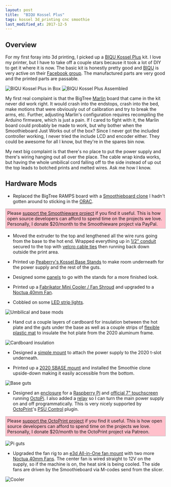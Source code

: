 ```yaml
---
layout: post
title:  "BIQU Kossel Plus"
tags: kossel 3d_printing cnc smoothie
last_modified_at: 2017-12-5
---
```

## Overview

For my first foray into 3d printing, I picked up a [BIQU Kossel Plus](http://amzn.to/2jinHnO) kit.  I love my printer, but I have to take off a couple stars because it took a lot of DIY to get it where it is now.  The basic kit is honestly pretty good and [BIQU](https://www.biqu.equipment/) is very active on their [Facebook group](https://www.facebook.com/groups/1680600228892779). The manufactured parts are very good and the printed parts are passable.  

![BIQU Kossel Plus in Box](/assets/IMG_4287.JPG) ![BIQU Kossel Plus Assembled](/assets/IMG_4455.JPG)

My first real complaint is that the BigTree [Marlin](http://marlinfw.org/) board that came in the kit never did work right. It would crash into the endstops, crash into the bed, make motions that were obviously out of calibration and try to break the arms, etc. Further, adjusting Marlin's configuration requires recompiling the Arduino firmware, which is just a pain.  If I cared to fight with it, the Marlin board could probably be made to work, but why bother when the Smoothieboard Just Works out of the box?  Since I never got the included controller working, I never tried the include LCD and encoder either. They could be awesome for all I know, but they're in the spares bin now.

My next big complaint is that there's no place to put the power supply and there's wiring hanging out all over the place. The cable wrap kinda works, but having the whole umbilical cord falling off to the side instead of up out the top leads to botched prints and melted wires. Ask me how I know. 

## Hardware Mods
* Replaced the BigTree RAMPS board with a [Smoothieboard clone](http://amzn.to/2kp69d8) I hadn't gotten around to sticking in the [ORAC](/orac).  

<p style="background:pink; border:1px solid silver; padding:5px">Please <a href="http://smoothieware.org/donate">support the Smoothieware project</a> if you find it useful.  This is how open source developers can afford to spend time on the projects we love.  Personally, I donate $20/month to the Smoothieware  project via PayPal.</p>

* Moved the extruder to the top and lengthened all the wire runs going from the base to the hot end.  Wrapped everything up in [1/2" conduit](http://amzn.to/2iXh8tY) secured to the top with [velcro cable ties](http://amzn.to/2iV4aNb) then running back down outside the print area.

* Printed up [Peaberry's Kossel Base Stands](https://www.thingiverse.com/thing:2024677) to make room underneath for the power supply and the rest of the guts.

* Designed some [panels](https://www.thingiverse.com/thing:2577313) to go with the stands for a more finished look.

* Printed up a [Fabrikator Mini Cooler / Fan Shroud](https://www.thingiverse.com/thing:1658075) and upgraded to a [Noctua 40mm Fan](http://amzn.to/2kprV0e).

* Cobbled on some [LED strip lights](http://amzn.to/2iXATlb).

![Umbilical and base mods](/assets/IMG_4367.JPG)

* Hand cut a couple layers of cardboard for insulation between the hot plate and the guts under the base as well as a couple strips of [flexible plastic mat](http://amzn.to/2kqnQZE) to insulate the hot plate from the 2020 aluminum frame.

![Cardboard insulation](/assets/IMG_4368.JPG)

* Designed a [simple mount](https://www.thingiverse.com/thing:2588290) to attach the power supply to the 2020 t-slot underneath.

* Printed up a [2020 SBASE mount](https://www.thingiverse.com/thing:1417254) and installed the Smoothie clone upside-down making it easily accessible from the bottom.

![Base guts](/assets/IMG_4376.JPG)

* Designed an [enclosure](https://www.thingiverse.com/thing:2589438) for a [Raspberry Pi](http://amzn.to/2koq5N9) and [official 7" touchscreen](http://amzn.to/2BD1urp) running [OctoPi](https://octopi.octoprint.org/).  I also added a [relay](http://amzn.to/2ko29cB) so I can turn the main power supply on and off programmatically.  This is very nicely supported by [OctoPrint](http://octoprint.org/)'s [PSU Control](http://plugins.octoprint.org/plugins/psucontrol/) plugin.  

<p style="background:pink; border:1px solid silver; padding:5px">Please <a href="http://octoprint.org/support-octoprint/">support the OctoPrint project</a> if you find it useful.  This is how open source developers can afford to spend time on the projects we love.  Personally, I donate $20/month to the OctoPrint project via Patreon.</p>

![Pi guts](/assets/IMG_4380.JPG)

* Upgraded the fan rig to an [e3d All-in-One fan mount](https://www.thingiverse.com/thing:1667012) with two more [Noctua 40mm Fans](http://amzn.to/2kprV0e).  The center fan is wired straight to 12V on the supply, so if the machine is on, the heat sink is being cooled.  The side fans are driven by the Smoothieboard via M-codes send from the slicer.

![Cooler](/assets/IMG_4381.JPG)

